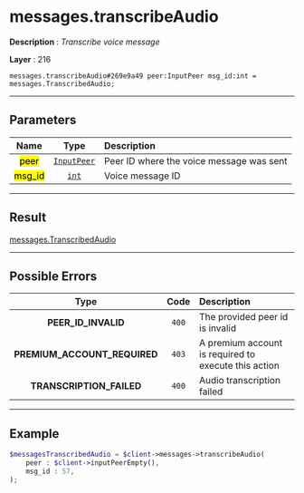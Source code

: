 # messages.transcribeAudio

**Description** : *Transcribe voice message*

**Layer** : 216

```tl
messages.transcribeAudio#269e9a49 peer:InputPeer msg_id:int = messages.TranscribedAudio;
```

---

## Parameters

| Name | Type | Description |
| :---: | :---: | :--- |
| <mark>peer</mark> | [`InputPeer`](type/InputPeer) | Peer ID where the voice message was sent |
| <mark>msg_id</mark> | [`int`](type/int) | Voice message ID |

---

## Result

[messages.TranscribedAudio](type/messages.TranscribedAudio)

---

## Possible Errors

| Type | Code | Description |
| :---: | :---: | :--- |
| **PEER_ID_INVALID** | `400` | The provided peer id is invalid |
| **PREMIUM_ACCOUNT_REQUIRED** | `403` | A premium account is required to execute this action |
| **TRANSCRIPTION_FAILED** | `400` | Audio transcription failed |

---

## Example

```php
$messagesTranscribedAudio = $client->messages->transcribeAudio(
	peer : $client->inputPeerEmpty(),
	msg_id : 57,
);
```